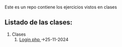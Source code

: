 Este es un repo contiene los ejercicios vistos en clases


## Listado de las clases:
1. Clases
   1. [Login php ](./clases/25-11-2024/Login) ->25-11-2024
